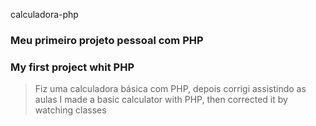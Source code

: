 <hl>calculadora-php</hl>
### Meu primeiro projeto pessoal com PHP
### My first project whit PHP

>Fiz uma calculadora básica com PHP, depois corrigi assistindo as aulas
>I made a basic calculator with PHP, then corrected it by watching classes


